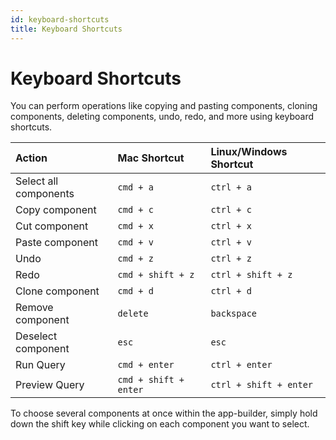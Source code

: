 ```yaml
---
id: keyboard-shortcuts
title: Keyboard Shortcuts
---
```


# Keyboard Shortcuts

You can perform operations like copying and pasting components, cloning components, deleting components, undo, redo, and more using keyboard shortcuts.


| Action      | Mac Shortcut       | Linux/Windows Shortcut |
|:------------|:-------------------|:-----------------------|
| Select all components | `cmd + a` | `ctrl + a` |
| Copy component | `cmd + c`          | `ctrl + c`             |
| Cut component | `cmd + x`          | `ctrl + x`             |
| Paste component | `cmd + v`          | `ctrl + v`             |
| Undo        | `cmd + z`          | `ctrl + z`             |
| Redo        | `cmd + shift + z`  | `ctrl + shift + z`     |
| Clone component | `cmd + d`          | `ctrl + d`             |
| Remove component | `delete`           | `backspace`            |
| Deselect component | `esc`              | `esc`                  |
| Run Query | `cmd + enter` | `ctrl + enter` |
| Preview Query | `cmd + shift + enter` | `ctrl + shift + enter` |

To choose several components at once within the app-builder, simply hold down the shift key while clicking on each component you want to select.